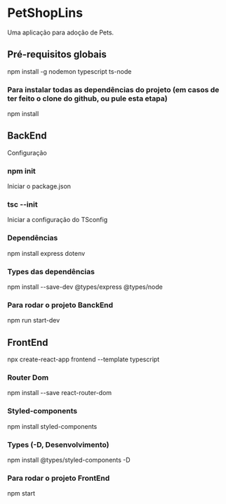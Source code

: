 # PetShopLins
Uma aplicação para adoção de Pets.

## Pré-requisitos globais
npm install -g nodemon typescript ts-node

### Para instalar todas as dependências do projeto (em casos de ter feito o clone do github, ou pule esta etapa)
npm install

## BackEnd
Configuração

### npm init
Iniciar o package.json

### tsc --init
Iniciar a configuração do TSconfig

### Dependências
npm install express dotenv

### Types das dependências
npm install --save-dev @types/express @types/node

### Para rodar o projeto BanckEnd
npm run start-dev

## FrontEnd
npx create-react-app frontend --template typescript

### Router Dom
npm install --save react-router-dom

### Styled-components
npm install styled-components

### Types (-D, Desenvolvimento)
npm install @types/styled-components -D

### Para rodar o projeto FrontEnd
npm start
